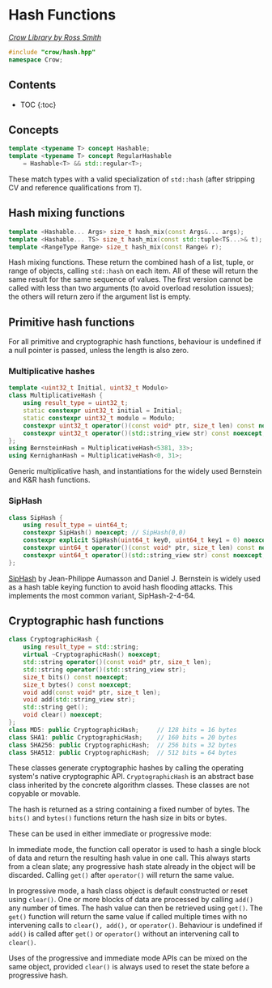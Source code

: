 # Hash Functions

_[Crow Library by Ross Smith](index.html)_

```c++
#include "crow/hash.hpp"
namespace Crow;
```

## Contents

* TOC
{:toc}

## Concepts

```c++
template <typename T> concept Hashable;
template <typename T> concept RegularHashable
    = Hashable<T> && std::regular<T>;
```

These match types with a valid specialization of `std::hash` (after stripping CV
and reference qualifications from `T`).

## Hash mixing functions

```c++
template <Hashable... Args> size_t hash_mix(const Args&... args);
template <Hashable... TS> size_t hash_mix(const std::tuple<TS...>& t);
template <RangeType Range> size_t hash_mix(const Range& r);
```

Hash mixing functions. These return the combined hash of a list, tuple, or
range of objects, calling `std::hash` on each item. All of these will return
the same result for the same sequence of values. The first version cannot be
called with less than two arguments (to avoid overload resolution issues);
the others will return zero if the argument list is empty.

## Primitive hash functions

For all primitive and cryptographic hash functions, behaviour is undefined if
a null pointer is passed, unless the length is also zero.

### Multiplicative hashes

```c++
template <uint32_t Initial, uint32_t Modulo>
class MultiplicativeHash {
    using result_type = uint32_t;
    static constexpr uint32_t initial = Initial;
    static constexpr uint32_t modulo = Modulo;
    constexpr uint32_t operator()(const void* ptr, size_t len) const noexcept;
    constexpr uint32_t operator()(std::string_view str) const noexcept;
};
using BernsteinHash = MultiplicativeHash<5381, 33>;
using KernighanHash = MultiplicativeHash<0, 31>;
```

Generic multiplicative hash, and instantiations for the widely used Bernstein
and K&R hash functions.

### SipHash

```c++
class SipHash {
    using result_type = uint64_t;
    constexpr SipHash() noexcept; // SipHash(0,0)
    constexpr explicit SipHash(uint64_t key0, uint64_t key1 = 0) noexcept;
    constexpr uint64_t operator()(const void* ptr, size_t len) const noexcept;
    constexpr uint64_t operator()(std::string_view str) const noexcept;
};
```

[SipHash](https://github.com/veorq/SipHash) by Jean-Philippe Aumasson and
Daniel J. Bernstein is widely used as a hash table keying function to avoid
hash flooding attacks. This implements the most common variant,
SipHash-2-4-64.

## Cryptographic hash functions

```c++
class CryptographicHash {
    using result_type = std::string;
    virtual ~CryptographicHash() noexcept;
    std::string operator()(const void* ptr, size_t len);
    std::string operator()(std::string_view str);
    size_t bits() const noexcept;
    size_t bytes() const noexcept;
    void add(const void* ptr, size_t len);
    void add(std::string_view str);
    std::string get();
    void clear() noexcept;
};
class MD5: public CryptographicHash;     // 128 bits = 16 bytes
class SHA1: public CryptographicHash;    // 160 bits = 20 bytes
class SHA256: public CryptographicHash;  // 256 bits = 32 bytes
class SHA512: public CryptographicHash;  // 512 bits = 64 bytes
```

These classes generate cryptographic hashes by calling the operating system's
native cryptographic API. `CryptographicHash` is an abstract base class
inherited by the concrete algorithm classes. These classes are not copyable
or movable.

The hash is returned as a string containing a fixed number of bytes. The
`bits()` and `bytes()` functions return the hash size in bits or bytes.

These can be used in either immediate or progressive mode:

In immediate mode, the function call operator is used to hash a single block
of data and return the resulting hash value in one call. This always starts
from a clean slate; any progressive hash state already in the object will be
discarded. Calling `get()` after `operator()` will return the same value.

In progressive mode, a hash class object is default constructed or reset using
`clear()`. One or more blocks of data are processed by calling `add()` any
number of times. The hash value can then be retrieved using `get()`. The
`get()` function will return the same value if called multiple times with no
intervening calls to `clear(), add(),` or `operator()`. Behaviour is undefined
if `add()` is called after `get()` or `operator()` without an intervening call
to `clear()`.

Uses of the progressive and immediate mode APIs can be mixed on the same
object, provided `clear()` is always used to reset the state before a
progressive hash.

